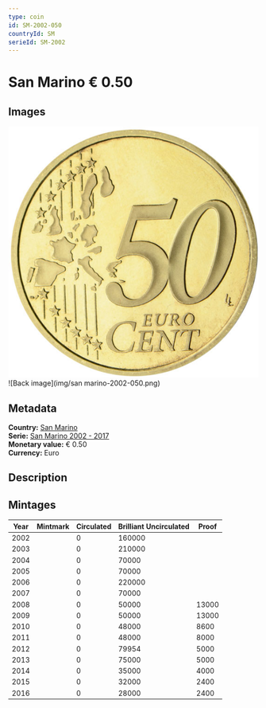 ```yaml
---
type: coin
id: SM-2002-050
countryId: SM
serieId: SM-2002
---
```


# San Marino € 0.50

## Images

![Front image](../../../img/common-2002-050.png) ![Back image](img/san marino-2002-050.png)

## Metadata

**Country:** [San Marino](../index.md)\
**Serie:** [San Marino 2002 - 2017](index.md)\
**Monetary value:** € 0.50\
**Currency:** Euro

## Description


## Mintages

| Year | Mintmark | Circulated | Brilliant Uncirculated | Proof |
| ---- | -------- | ---------- | ---------------------- | ----- |
| 2002 |  | 0| 160000 |  |
| 2003 |  | 0| 210000 |  |
| 2004 |  | 0| 70000 |  |
| 2005 |  | 0| 70000 |  |
| 2006 |  | 0| 220000 |  |
| 2007 |  | 0| 70000 |  |
| 2008 |  | 0| 50000 | 13000 |
| 2009 |  | 0| 50000 | 13000 |
| 2010 |  | 0| 48000 | 8600 |
| 2011 |  | 0| 48000 | 8000 |
| 2012 |  | 0| 79954 | 5000 |
| 2013 |  | 0| 75000 | 5000 |
| 2014 |  | 0| 35000 | 4000 |
| 2015 |  | 0| 32000 | 2400 |
| 2016 |  | 0| 28000 | 2400 |
